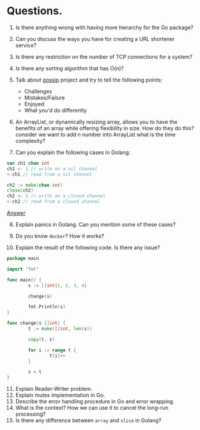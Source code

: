 # Questions.

1. Is there anything wrong with having more hierarchy for the Go package?
2. Can you discuss the ways you have for creating a URL shortener service?
3. Is there any restriction on the number of TCP connections for a system?
4. Is there any sorting algorithm that has O(n)?

5. Talk about [gossip](https://github.com/elahe-dastan/gossip) project and try to tell the following points:
    - Challenges
    - Mistakes/Failure
    - Enjoyed
    - What you'd do differently

6. An ArrayList, or dynamically resizing array, allows you to have the benefits of an array while offering flexibility in size.
How do they do this? consider we want to add n number into ArrayList what is the time complexity?

7. Can you explain the following cases in Golang:

```go
var ch1 chan int
ch1 <- 1 // write on a nil channel
<-ch1 // read from a nil channel

ch2 := make(chan int)
close(ch2)
ch2 <- 1 // write on a closed channel
<-ch2 // read from a closed channel
```

[Answer](https://stackoverflow.com/questions/39015602/how-does-a-non-initialized-channel-behave)

8. Explain panics in Golang. Can you mention some of these cases?

9. Do you know `docker`? How it works?

10. Explain the result of the following code. Is there any issue?

```go
package main

import "fmt"

func main() {
        s := []int{1, 2, 3, 4}

        change(s)

        fmt.Println(s)
}

func change(s []int) {
        t := make([]int, len(s))

        copy(t, s)

        for i := range t {
                t[i]++
        }

        s = t
}
```

11. Explain Reader-Writer problem.
12. Explain mutex implementation in Go.
13. Describe the error handling procedure in Go and error wrapping.
14. What is the context? How we can use it to cancel the long-run processing?
15. Is there any difference between `array` and `slice` in Golang?
